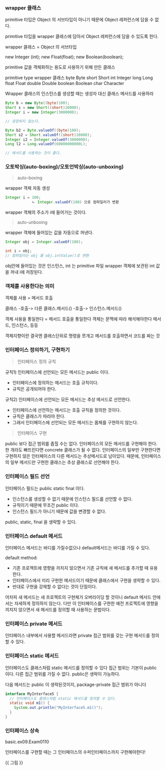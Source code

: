 ### wrapper 클래스

primitive 타입은 Object 의 서브타입이 아니기 때문에 Object  레퍼런스에 담을 수 없다.

primitive 타입을 wrapper 클래스에 담아서 Object 레퍼런스에 담을 수 있도록 한다.

wrapper 클래스 = Object 의 서브타입

new Integer (int);
new Float(float);
new Boolean(boolean);

primitive 값을 객체화하는 용도로 사용하기 위해 만든 클래스

primitive type              wrapper 클래스
byte                        Byte
short                       Short
int                         Integer
long                        Long
float                       Float
double                      Double
boolean                     Boolean
char                        Character

Wrapper 클래스의 인스턴스를 생성할 때는 생성자 대신 클래스 메서드를 사용하라

```java
Byte b = new Byte((byte)100); 
Short s = new Short((short)20000);
Integer i = new Integer(3000000);

// 권장하지 않는다.
```

```java
Byte b2 = Byte.valueOf((byte)100);
Short s2 = Short.valueOf((short)20000);
Integer i2 = Integer.valueOf(3000000);
Long l2 = Long.valueOf(60000000000L);

// 메서드를 사용하는 것이 좋다.
```

### 오토박싱(auto-boxing)/오토언박싱(auto-unboxing)

> auto-boxing

wrapper 객체 자동 생성
```java
Integer i = 100;
            ㄴ Integer.valueOf(100) 으로 컴파일러가 변환
```
wrapper 객체의 주소가 i에 들어가는 것이다.

> auto-unboxing

wrapper 객체에 들어있는 값을 자동으로 꺼낸다.

```java
Integer obj = Integer.valueOf(100);

int i = obj; 
// 컴파일러는 obj 를 obj.intValue()로 변환
```
obj안에 들어있는 것은 인스턴스, int 는 primitive 파일
wrapper 객체에 보관된 int 값을 꺼내 i에 저장된다.


### 객체를 사용한다는 의미

객체를 사용 = 메서드 호출

클래스   -호출->       다른 클래스.메서드()
         -호출->       인스턴스.메서드()

객체 사용을 통일한다 = 메서드 호출을 통일한다
객체는 문맥에 따라 해석해야한다
메서드, 인스턴스, 등등

객체지향이란 결국엔 클래스단위로 명령을 쪼개고 메서드를 호출하면서 코드를 짜는 것


### 인터페이스 정의하기, 구현하기

> 인터페이스 정의 규칙

규칙1) 인터페이스에 선언되는 모든 메서드는 public 이다.
- 인터페이스에 정의하는 메서드는 호출 규칙이다.
- 규칙은 공개되어야 한다.


규칙2) 인터페이스에 선언되는 모든 메서드는 추상 메서드로 선언한다.
- 인터페이스에 선언하는 메서드는 호출 규칙을 정의한 것이다.
- 규칙은 클래스가 따라야 한다.
- 그래서 인터페이스에 선언되는 모든 메서드는 몸체를 구현하지 않는다.

> 인터페이스 구현

public 보다 접근 범위를 좁힐 수는 없다.
인터페이스의 모든 메서드를 구현해야 한다.
한 개라도 빠뜨린다면 concrete 클래스가 될 수 없다.
인터페이스의 일부만 구현한다면 구현하지 않은 인터페이스의 다른 메서드는 추상메서드로 남아있다.
때문에, 인터페이스의 일부 메서드만 구현한 클래스는 추상 클래스로 선언해야 한다.

### 인터페이스 필드 선언

인터페이스 필드는 public static final 이다.
- 인스턴스를 생성할 수 없기 때문에 인스턴스 필드를 선언할 수 없다.
- 규칙이기 때문에 무조건 public 이다.
- 인스턴스 필드가 아니기 때문에 값을 변경할 수 없다.

public, static, final 을 생략할 수 있다.

### 인터페이스 default 메서드

인터페이스 메서드는 바디를 가질수없으나
default메서드는 바디를 가질 수 있다.

default method:
- 기존 프로젝트에 영향을 끼치지 않으면서 기존 규칙에 새 메서드를 추가할 때 유용한다.
- 인터페이스에서 미리 구현한 메서드이기 때문에 클래스에서 구현을 생략할 수 있다.
- 반대로 구현을 강제할 수 없다는 것이 단점이다.

어차피 새 메서드는 새 프로젝트의 구현체가 오버라이딩 할 것이니 default 메서드 안에서는 자세하게 정의하지 않는다.
다만 이 인터페이스를 구현한 예전 프로젝트에 영향을 끼치지 않으면서 새 메서드를 정의할 때 사용하는 문법이다.

### 인터페이스 private 메서드

인터페이스 내부에서 사용할 메서드라면 private 접근 범위를 갖는 구현 메서드를 정의할 수 있다.


### 인터페이스 static 메서드

인터페이스도 클래스처럼 static 메서드를 정의할 수 있다
접근 범위는 기본이 public 이다. 다른 접근 범위를 가질 수 없다. public은 생략이 가능하다.

다음 메서드는 public 이 생락된것이지, package-private 접근 범위가 아니다

```java
interface MyInterface5 {
  // 인터페이스도 클래스처럼 static 메서드를 정의할 수 있다.
  static void m1() {
    System.out.println("MyInterface5.m1()");
  }
}
```

### 인터페이스 상속

basic.ex09.Exam0110

인터페이스를 구현할 때는 그 인터페이스의 수퍼인터페이스까지 구현해야한다!

{{ 그림 }}




